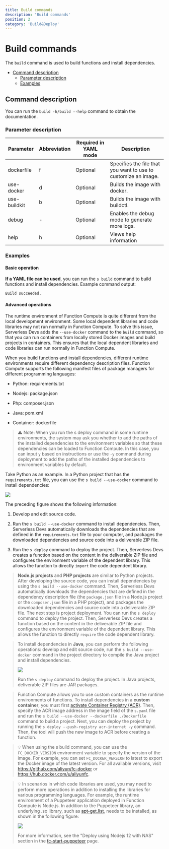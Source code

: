 ```yaml
---
title: Build commands
description: 'Build commands'
position: 2
category: 'Build&Deploy'
---
```

# Build commands

The `build` command is used to build functions and install dependencies. 

- [Command description](#Command-description)
  - [Parameter description ](#Parameter-description )
  - [Examples](#Examples)


## Command description

You can run the `build -h/build --help` command to obtain the documentation.


### Parameter description 
 
| Parameter  | Abbreviation | Required in YAML mode | Description                           |
| ---------- | -------- | -------------- | ------------------------------------------------------------ |
| dockerfile | f | Optional | Specifies the file that you want to use to customize an image. | 
| use-docker | d | Optional | Builds the image with docker. | 
| use-buildkit | b | Optional | Builds the image with buildctl. | 
| debug | - | Optional | Enables the debug mode to generate more logs. | 
| help | h | Optional | Views help information | 

### Examples

#### Basic operation 

**If a YAML file can be used**, you can run the `s build` command to build functions and install dependencies. Example command output:
```
Build succeeded.
```

#### Advanced operations

The runtime environment of Function Compute is quite different from the local development environment. Some local dependent libraries and code libraries may not run normally in Function Compute. To solve this issue, Serverless Devs adds the `--use-docker` command to the `build` command, so that you can run containers from locally stored Docker images and build projects in containers. This ensures that the local dependent libraries and code libraries can run normally in Function Compute. 

When you build functions and install dependencies, different runtime environments require different dependency description files. Function Compute supports the following manifest files of package managers for different programming languages:

- Python: requirements.txt

- Nodejs: package.json

- Php: composer.json

- Java: pom.xml

- Container: dockerfile

> ⚠️ Note: When you run the s deploy command in some runtime environments, the system may ask you whether to add the paths of the installed dependencies to the environment variables so that these dependencies can be loaded to Function Compute. In this case, you can input `y` based on instructions or use the `-y` command during deployment to add the paths of the installed dependencies to environment variables by default. 

Take Python as an example. In a Python project that has the `requirements.txt` file, you can use the `s build --use-docker` command to install dependencies:



![](https://serverless-article-picture.oss-cn-hangzhou.aliyuncs.com/1647525227853_20220317135348699845.png)



The preceding figure shows the following information:

1. Develop and edit source code.

2. Run the `s build --use-docker` command to install dependencies. Then, Serverless Devs automatically downloads the dependencies that are defined in the `requirements.txt` file to your computer, and packages the downloaded dependencies and source code into a deliverable ZIP file.

3. Run the `s deploy` command to deploy the project. Then, Serverless Devs creates a function based on the content in the deliverable ZIP file and configures the environment variable of the dependent library. This allows the function to directly `import` the code dependent library.


> **Node.js projects** and **PHP projects** are similar to Python projects. After developing the source code, you can install dependencies by using the `s build --use-docker` command. Then, Serverless Devs automatically downloads the dependencies that are defined in the dependency description file (the `package.json` file in a Node.js project or the `composer.json` file in a PHP project), and packages the downloaded dependencies and source code into a deliverable ZIP file. The next step is project deployment. You can run the `s deploy` command to deploy the project. Then, Serverless Devs creates a function based on the content in the deliverable ZIP file and configures the environment variable of the dependent library. This allows the function to directly `require` the code dependent library.

> To install dependencies in **Java**, you can perform the following operations: develop and edit source code, run the `s build --use-docker` command in the project directory to compile the Java project and install dependencies.
>
> ![](https://serverless-article-picture.oss-cn-hangzhou.aliyuncs.com/1647525285018_20220317135456740085.png)
>
> Run the `s deploy` command to deploy the project. In Java projects, deliverable ZIP files are JAR packages. 

> Function Compute allows you to use custom containers as the runtime environments of functions. To install dependencies in a **custom container**, you must first [activate Container Registry (ACR)](https://cr.console.aliyun.com/). Then, specify the ACR image address in the image field of the `s.yaml` file and run the `s build --use-docker --dockerfile ./Dockerfile` command to build a project. Next, you can deploy the project by running the `s deploy --push-registry acr-internet -y` command. Then, the tool will push the new image to ACR before creating a function. 

> 💡 When using the s build command, you can use the `FC_DOCKER_VERSION` environment variable to specify the version of the image. For example, you can set `FC_DOCKER_VERSION` to latest to export the Docker image of the latest version. For all available versions, visit https://github.com/aliyun/fc-docker or https://hub.docker.com/u/aliyunfc.

> 💡 In scenarios in which code libraries are used, you may need to perform more operations in addition to installing the libraries for various programming languages. For example, the runtime environment of a Puppeteer application deployed in Function Compute is Node.js. In addition to the Puppeteer library, an underlying .so library, such as [apt-get.list](https://github.com/devsapp/start-puppeteer/blob/master/src/nodejs12/src/apt-get.list), needs to be installed, as shown in the following figure:
>
> ![](https://serverless-article-picture.oss-cn-hangzhou.aliyuncs.com/1647526098404_20220317140844044956.png)
>
> For more information, see the "Deploy using Nodejs 12 with NAS" section in the [fc-start-puppeteer](https://github.com/devsapp/start-puppeteer/tree/master/src) page. 
